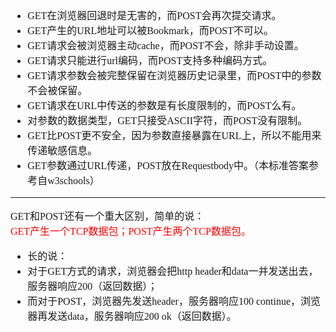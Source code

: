 <font face="SimSun" size=3>

- GET在浏览器回退时是无害的，而POST会再次提交请求。   
- GET产生的URL地址可以被Bookmark，而POST不可以。   
- GET请求会被浏览器主动cache，而POST不会，除非手动设置。   
- GET请求只能进行url编码，而POST支持多种编码方式。   
- GET请求参数会被完整保留在浏览器历史记录里，而POST中的参数不会被保留。   
- GET请求在URL中传送的参数是有长度限制的，而POST么有。   
- 对参数的数据类型，GET只接受ASCII字符，而POST没有限制。   
- GET比POST更不安全，因为参数直接暴露在URL上，所以不能用来传递敏感信息。   
- GET参数通过URL传递，POST放在Requestbody中。（本标准答案参考自w3schools）   

---

GET和POST还有一个重大区别，简单的说：   
<font color="Red">GET产生一个TCP数据包；POST产生两个TCP数据包。</font>   
    
- 长的说：   
- 对于GET方式的请求，浏览器会把http header和data一并发送出去，服务器响应200（返回数据）；   
- 而对于POST，浏览器先发送header，服务器响应100 continue，浏览器再发送data，服务器响应200 ok（返回数据）。  


</font>